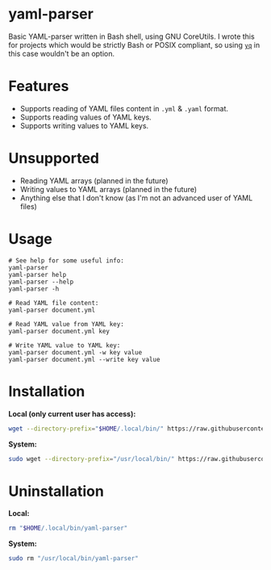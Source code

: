 # yaml-parser
Basic YAML-parser written in Bash shell, using GNU CoreUtils.
I wrote this for projects which would be strictly Bash or POSIX compliant, so using [`yq`](https://github.com/mikefarah/yq) in this case wouldn't be an option.

# Features
- Supports reading of YAML files content in `.yml` & `.yaml` format.
- Supports reading values of YAML keys.
- Supports writing values to YAML keys.

# Unsupported
- Reading YAML arrays (planned in the future)
- Writing values to YAML arrays (planned in the future)
- Anything else that I don't know (as I'm not an advanced user of YAML files)

# Usage
```
# See help for some useful info:
yaml-parser
yaml-parser help
yaml-parser --help
yaml-parser -h

# Read YAML file content:
yaml-parser document.yml

# Read YAML value from YAML key:
yaml-parser document.yml key

# Write YAML value to YAML key:
yaml-parser document.yml -w key value
yaml-parser document.yml --write key value
```

# Installation

**Local (only current user has access):**
```sh
wget --directory-prefix="$HOME/.local/bin/" https://raw.githubusercontent.com/fiftydinar/yaml-parser/main/yaml-parser && chmod +x "$HOME/.local/bin/yaml-parser"
```

**System:**
```sh
sudo wget --directory-prefix="/usr/local/bin/" https://raw.githubusercontent.com/fiftydinar/yaml-parser/main/yaml-parser && sudo chmod +x "/usr/local/bin/yaml-parser"
```

# Uninstallation

**Local:**
```sh
rm "$HOME/.local/bin/yaml-parser"
```

**System:**
```sh
sudo rm "/usr/local/bin/yaml-parser"
```
